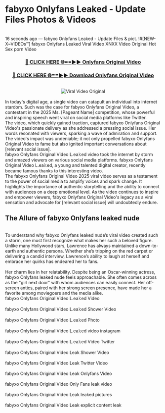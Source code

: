 # fabyxo Onlyfans Leaked - Update Files Photos & Videos 
<br>
16 seconds ago — fabyxo Onlyfans Leaked - Update Files & pict. !#[NEW-X~VIDEOs™] fabyxo Onlyfans Leaked Viral Video XNXX Video Original Hot Sex porn Video
<br>
<div align="center">
<h3><a href="http://freeplayer.one?title=fabyxo&ref=25OR" rel="nofollow">🔴 CLICK HERE 🌐==►► Onlyfans Original Video</a></h3>
<h3><a href="http://freeplayer.one?title=fabyxo&ref=25OR" rel="nofollow">🔴 CLICK HERE 🌐==►► Download Onlyfans Original Video</a></h3>
<br>
<a href="http://freeplayer.one?title=fabyxo&ref=25OR" rel="nofollow" data-target="animated-image.originalLink"><img src="https://i.ibb.co.com/xMMVF88/686577567.gif" alt="Viral Video Original" style="max-width: 100%; display: inline-block;" data-target="animated-image.originalImage"></a>
</div>
<br>
In today's digital age, a single video can catapult an individual into internet stardom. Such was the case for fabyxo Onlyfans Original Video, a contestant in the 2025 Ms. [Pageant Name] competition, whose powerful and inspiring speech went viral on social media platforms like Twitter.
<br>
The video, which quickly gained traction, captured fabyxo Onlyfans Original Video's passionate delivery as she addressed a pressing social issue. Her words resonated with viewers, sparking a wave of admiration and support. The video's impact was undeniable; it not only propelled fabyxo Onlyfans Original Video to fame but also ignited important conversations about [relevant social issue].
<br>
fabyxo Onlyfans Original Video L.ea𝚔ed video took the internet by storm and amazed viewers on various social media platforms. fabyxo Onlyfans Original Video L.ea𝚔ed, a young and talented digital creator, recently became famous thanks to this interesting video.
<br>
The fabyxo Onlyfans Original Video 2025 viral video serves as a testament to the power of social media to amplify voices and spark change. It highlights the importance of authentic storytelling and the ability to connect with audiences on a deep emotional level. As the video continues to inspire and empower viewers, fabyxo Onlyfans Original Video's legacy as a viral sensation and advocate for [relevant social issue] will undoubtedly endure.
<br>
<h2>The Allure of fabyxo Onlyfans leaked nude</h2>
<br>
To understand why fabyxo Onlyfans leaked nude’s viral video created such a storm, one must first recognize what makes her such a beloved figure. Unlike many Hollywood stars, Lawrence has always maintained a down-to-earth and authentic persona. Whether she’s tripping on the red carpet or delivering a candid interview, Lawrence’s ability to laugh at herself and embrace her quirks has endeared her to fans.
<br><br>
Her charm lies in her relatability. Despite being an Oscar-winning actress, fabyxo Onlyfans leaked nude feels approachable. She often comes across as the "girl next door" with whom audiences can easily connect. Her off-screen antics, paired with her strong screen presence, have made her a favorite among moviegoers and the media alike.
<br>
fabyxo Onlyfans Original Video L.ea𝚔ed Video
<br><br>
fabyxo Onlyfans Original Video L.ea𝚔ed Shower Video
<br><br>
fabyxo Onlyfans Original Video L.ea𝚔ed Photo
<br><br>
fabyxo Onlyfans Original Video L.ea𝚔ed video instagram
<br><br>
fabyxo Onlyfans Original Video L.ea𝚔ed Video Twitter
<br><br>
fabyxo Onlyfans Original Video Leak Shower Video
<br><br>
fabyxo Onlyfans Original Video Leak Twitter Video
<br><br>
fabyxo Onlyfans Original Video Leak Onlyfans Video
<br><br>
fabyxo Onlyfans Original Video Only Fans leak video
<br><br>
fabyxo Onlyfans Original Video Leak leaked pictures
<br><br>
fabyxo Onlyfans Original Video Leak explicit content leak